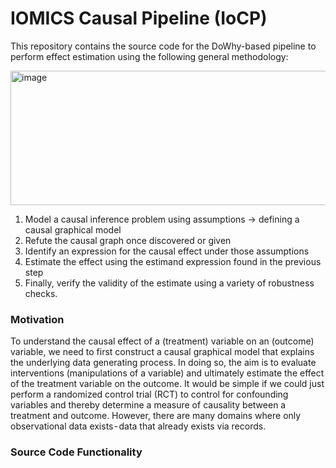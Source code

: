 # IOMICS Causal Pipeline (IoCP)

This repository contains the source code for the DoWhy-based pipeline to perform effect estimation using the following general methodology:

<img width="1600" height="215" alt="image" src="https://github.com/user-attachments/assets/3c2fc122-bcdb-4c5a-b6c2-49bb3b5ac780" />

1. Model a causal inference problem using assumptions → defining a causal graphical model
2. Refute the causal graph once discovered or given
3. Identify an expression for the causal effect under those assumptions
4. Estimate the effect using the estimand expression found in the previous step
5. Finally, verify the validity of the estimate using a variety of robustness checks.

### Motivation
To understand the causal effect of a (treatment) variable on an (outcome) variable, we need to first construct a causal graphical model that explains the underlying data generating process. In doing so, the aim is to evaluate interventions (manipulations of a variable) and ultimately estimate the effect of the treatment variable on the outcome.
It would be simple if we could just perform a randomized control trial (RCT) to control for confounding variables and thereby determine a measure of causality between a treatment and outcome. However, there are many domains where only observational data exists - data that already exists via records.

### Source Code Functionality

